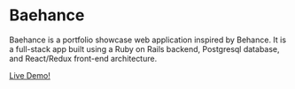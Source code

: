# Baehance

Baehance is a portfolio showcase web application inspired by Behance. It is a full-stack app built using a Ruby on Rails backend, Postgresql database, and React/Redux front-end architecture.

[Live Demo!][heroku]

[heroku]: http://www.baehance.herokuapp.com
